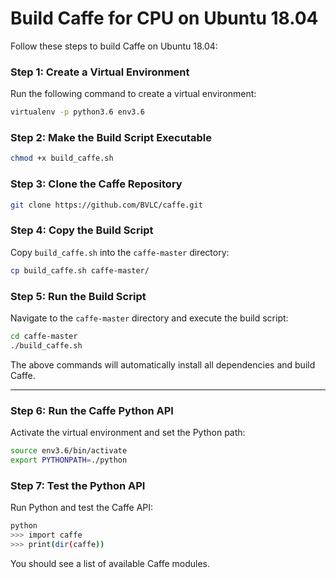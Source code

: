 # Build Caffe for CPU on Ubuntu 18.04

Follow these steps to build Caffe on Ubuntu 18.04:

### Step 1: Create a Virtual Environment
Run the following command to create a virtual environment:
```bash
virtualenv -p python3.6 env3.6
```

### Step 2: Make the Build Script Executable
```bash
chmod +x build_caffe.sh
```

### Step 3: Clone the Caffe Repository
```bash
git clone https://github.com/BVLC/caffe.git
```

### Step 4: Copy the Build Script
Copy `build_caffe.sh` into the `caffe-master` directory:
```bash
cp build_caffe.sh caffe-master/
```

### Step 5: Run the Build Script
Navigate to the `caffe-master` directory and execute the build script:
```bash
cd caffe-master
./build_caffe.sh
```

The above commands will automatically install all dependencies and build Caffe.

---

### Step 6: Run the Caffe Python API
Activate the virtual environment and set the Python path:
```bash
source env3.6/bin/activate
export PYTHONPATH=./python
```

### Step 7: Test the Python API
Run Python and test the Caffe API:
```bash
python
>>> import caffe
>>> print(dir(caffe))
```

You should see a list of available Caffe modules.
